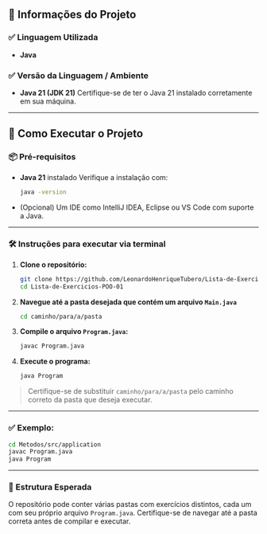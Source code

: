 ## 💾 Informações do Projeto

### ✅ Linguagem Utilizada

* **Java**

### ✅ Versão da Linguagem / Ambiente

* **Java 21 (JDK 21)**
  Certifique-se de ter o Java 21 instalado corretamente em sua máquina.

---

## 🚀 Como Executar o Projeto

### 📦 Pré-requisitos

* **Java 21** instalado
  Verifique a instalação com:

  ```bash
  java -version
  ```

* (Opcional) Um IDE como IntelliJ IDEA, Eclipse ou VS Code com suporte a Java.

---

### 🛠️ Instruções para executar via terminal

1. **Clone o repositório:**

   ```bash
   git clone https://github.com/LeonardoHenriqueTubero/Lista-de-Exercicios-POO-01
   cd Lista-de-Exercicios-POO-01
   ```

2. **Navegue até a pasta desejada que contém um arquivo `Main.java`**

   ```bash
   cd caminho/para/a/pasta
   ```

3. **Compile o arquivo `Program.java`:**

   ```bash
   javac Program.java
   ```

4. **Execute o programa:**

   ```bash
   java Program
   ```

> Certifique-se de substituir `caminho/para/a/pasta` pelo caminho correto da pasta que deseja executar.

---

### ✅ Exemplo:

```bash
cd Metodos/src/application
javac Program.java
java Program
```

---

### 📁 Estrutura Esperada

O repositório pode conter várias pastas com exercícios distintos, cada um com seu próprio arquivo `Program.java`. Certifique-se de navegar até a pasta correta antes de compilar e executar.
